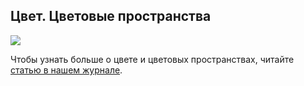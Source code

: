 ## Цвет. Цветовые пространства

![](/img/AIN_1/b344cover.jpg#rounded)

Чтобы узнать больше о цвете и цветовых пространствах, читайте [статью в нашем журнале](https://softculture.cc/blog/entries/articles/color-modes).